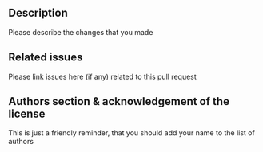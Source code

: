 ## Description

Please describe the changes that you made

## Related issues

Please link issues here (if any) related to this pull request

## Authors section & acknowledgement of the license

This is just a friendly reminder, that you should add your name to the list of authors